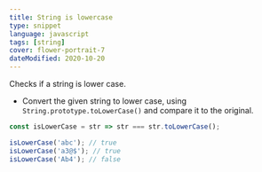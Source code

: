 ```yaml
---
title: String is lowercase
type: snippet
language: javascript
tags: [string]
cover: flower-portrait-7
dateModified: 2020-10-20
---
```


Checks if a string is lower case.

- Convert the given string to lower case, using `String.prototype.toLowerCase()` and compare it to the original.

```js
const isLowerCase = str => str === str.toLowerCase();
```

```js
isLowerCase('abc'); // true
isLowerCase('a3@$'); // true
isLowerCase('Ab4'); // false
```
